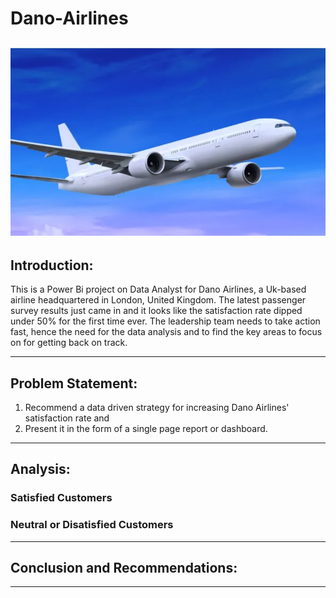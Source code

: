 # Dano-Airlines

![](Introduction_Pic.jpg)
---

## Introduction:
This is a Power Bi project on Data Analyst for Dano Airlines, a Uk-based airline
headquartered in London, United Kingdom. The latest passenger survey results just came in and it looks
like the satisfaction rate dipped under 50% for the first time ever. The leadership team needs to take
action fast, hence the need for the data analysis and to find the key areas to focus on for getting
back on track.

---

## Problem Statement:
1. Recommend a data driven strategy for increasing Dano Airlines' satisfaction rate and
2. Present it in the form of a single page report or dashboard.
---

## Analysis:
### Satisfied Customers


### Neutral or Disatisfied Customers


---

## Conclusion and Recommendations:

---


